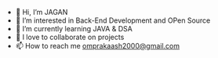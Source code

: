 - 👋 Hi, I’m JAGAN
- 👀 I’m interested in Back-End Development and OPen Source
- 🌱 I’m currently learning JAVA & DSA
- 💞️ I love to collaborate on projects
- 📫 How to reach me omprakaash2000@gmail.com

<!---
J-CODE07/J-CODE07 is a ✨ special ✨ repository because its `README.md` (this file) appears on your GitHub profile.
You can click the Preview link to take a look at your changes.
--->
